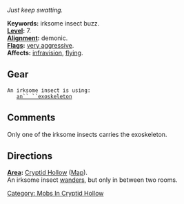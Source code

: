 *Just keep swatting.*

**Keywords:** irksome insect buzz.  
**[Level](Level.md "wikilink"):** 7.  
**[Alignment](Alignment.md "wikilink"):** demonic.  
**[Flags](:Category:_Mob_Types.md "wikilink"):** [very
aggressive](Aggressive_Mobs.md "wikilink").  
**Affects:** [infravision](Infravision.md "wikilink"),
[flying](Fly.md "wikilink").  

## Gear

`An irksome insect is using:`  
<worn about body>`   `[`an`` ``exoskeleton`](Exoskeleton.md "wikilink")

## Comments

Only one of the irksome insects carries the exoskeleton.

## Directions

**[Area](:Category:_Areas.md "wikilink"):** [Cryptid
Hollow](:Category:_Cryptid_Hollow.md "wikilink")
([Map](Cryptid_Hollow_Map.md "wikilink")).  
An irksome insect [wanders](Wandering_Mobs.md "wikilink"), but only in
between two rooms.

[Category: Mobs In Cryptid
Hollow](Category:_Mobs_In_Cryptid_Hollow "wikilink")

